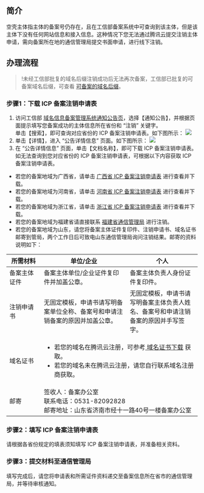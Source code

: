## 简介
空壳主体指主体的备案号仍存在，且在工信部备案系统中可查询到该主体，但是该主体下没有任何网站信息和接入信息。这种情况下您无法通过腾讯云提交注销主体申请，需向备案所在地的通信管理局提交书面申请，进行线下注销。


## 办理流程
>!未经工信部批复的域名后缀注销成功后无法再次备案，工信部已批复的可备案域名后缀，可查看 [可备案的域名后缀](https://cloud.tencent.com/document/product/243/18905#beian)。

### 步骤1：下载 ICP 备案注销申请表
1. 访问工信部 [域名信息备案管理系统通知公告页](https://beian.miit.gov.cn/?spm=a2c4g.11186623.2.10.71893868oQOl8m#/Integrated/notice_list)，选择【通知公告】，并根据页面提示填写您备案成功的主体信息所在省份和 “注销” 关键字。<br>单击【搜索】，即可查询对应省份的 ICP 备案注销申请表。如下图所示：
![](https://main.qcloudimg.com/raw/4dda0acfa298cc399bfa46657a5aa562.png)
2. 单击【详情】，进入 “公告详情信息” 页面。如下图所示：
![](https://main.qcloudimg.com/raw/c31d3b1a6ed00b0f29f61dd8111dcf41.png)
3. 在 “公告详情信息” 页面，单击【文档名称】，即可下载 ICP 备案注销申请表。
如无法查询到您对应省份的 ICP 备案注销申请表，可根据以下内容获取 ICP 备案注销申请表。
  - 若您的备案地域为广西省，请单击 [广西省 ICP 备案注销申请表](https://gxca.miit.gov.cn/bsfw/bszn/art/2020/art_734bf90cfc6b4514b3edb7c7bd94e8ed.html?spm=a2c4g.11186623.2.14.71893868oQOl8m) 进行查看并下载。
  - 若您的备案地域为河南省，请单击 [河南省 ICP 备案注销申请表](https://hca.miit.gov.cn/bsfw/bszn/art/2021/art_05888ffafa654491b0dfa1312c264b7b.html) 进行查看并下载。
  - 若您的备案地域为浙江省，请单击 [浙江省 ICP 备案注销申请表](https://zjca.miit.gov.cn/zwgk/tzgg/art/2020/art_a59dc1da19a14a7c8d9acd5ce0d8fff9.html) 进行查看并下载。
  - 若您的备案地域为福建省请直接联系 [福建省通信管理局](https://fjca.miit.gov.cn/) 进行注销。
  - 若您的备案地域为山东，请您将备案主体证件复印件、注销申请书、域名证书邮寄到管局，两个工作日后可致电山东通信管理局询问注销结果。邮寄的资料说明如下：
<table>
<thead>
  <tr>
    <th width=18%;>所需材料</th>
    <th width=45%;>单位/企业</th>
    <th>个人</th>
  </tr>
</thead>
<tbody>
  <tr>
    <td>备案主体证件</td>
    <td>备案主体单位/企业证件复印件并加盖公章。</td>
    <td>备案主体负责人身份证件复印件。</td>
  </tr>
  <tr>
    <td>注销申请书</td>
    <td>无固定模板，申请书请写明备案单位全称、备案号和申请注销备案的原因并加盖公章。</td>
    <td>无固定模板，申请书请写明备案主体负责人姓名、备案号和申请注销备案的原因并手写签字。</td>
  </tr>
  <tr>
    <td>域名证书</td>
    <td colspan="2"><ul><li>若您的域名在腾讯云注册，可参考<a href="https://cloud.tencent.com/document/product/242/3647"> 域名证书下载</a><a href="https://cloud.tencent.com/document/product/242/3647"></a> 获取。</li><li>若您的域名未在腾讯云注册，请您自行联系域名注册商获取。</li></ul></td>
  </tr>
  <tr>
    <td>邮寄</td>
    <td colspan="2">签收人：备案办公室<br>联系电话：0531-82092828<br>邮寄地址：山东省济南市经十一路40号一楼备案办公室</td>
  </tr>
</tbody>
</table>

### 步骤2：填写 ICP 备案注销申请表

请根据各省份规定的填表须知填写 ICP 备案注销申请表，并准备相关资料。

### 步骤3：提交材料至通信管理局
填写完成后，请您将申请表和所需证件资料递交至备案信息所在省市的通信管理局，并等待审核通知。

